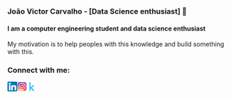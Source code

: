 ### João Victor Carvalho - [Data Science enthusiast] 👋
#### I am a computer engineering student and data science enthusiast
My motivation is to help peoples with this knowledge and build something with this.

### Connect with me:

[<img align="left"  width="22px" src="https://github.com/joaocarvoli/joaocarvoli/blob/main/logo/174857.png" />][linkedin]

[<img align="left" alt="joaocarvoli | Instagram" width="22px" src="https://github.com/joaocarvoli/joaocarvoli/blob/main/logo/580b57fcd9996e24bc43c521.png" />][instagram]

[<img align="left" alt="joaocarvoli | Kaggle" width="22px" src="https://github.com/joaocarvoli/joaocarvoli/blob/main/logo/189_Kaggle_logo_logos-512.png" />][kaggle]



<br />
<br />

[instagram]: https://www.instagram.com/joaocarvoli/
[linkedin]: https://www.linkedin.com/in/joaocarvoli/
[kaggle]: https://www.kaggle.com/jvcarvoli/
